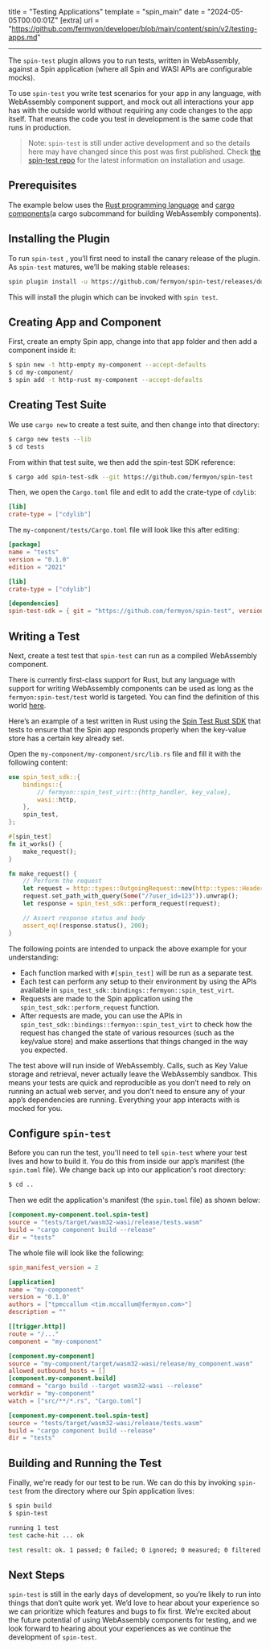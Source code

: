 title = "Testing Applications"
template = "spin_main"
date = "2024-05-05T00:00:01Z"
[extra]
url = "https://github.com/fermyon/developer/blob/main/content/spin/v2/testing-apps.md"

---

The `spin-test` plugin allows you to run tests, written in WebAssembly, against a Spin application (where all Spin and WASI APIs are configurable mocks).

To use `spin-test` you write test scenarios for your app in any language, with WebAssembly component support, and mock out all interactions your app has with the outside world without requiring any code changes to the app itself. That means the code you test in development is the same code that runs in production.

> Note: `spin-test` is still under active development and so the details here may have changed since this post was first published. Check [the spin-test repo](https://github.com/fermyon/spin-test) for the latest information on installation and usage.

## Prerequisites

The example below uses the [Rust programming language](https://www.rust-lang.org/) and [cargo components](https://github.com/bytecodealliance/cargo-component)(a cargo subcommand for building WebAssembly components).

## Installing the Plugin

To run `spin-test` , you’ll first need to install the canary release of the plugin. As `spin-test` matures, we’ll be making stable releases:

```bash
spin plugin install -u https://github.com/fermyon/spin-test/releases/download/canary/spin-test.json
```

This will install the plugin which can be invoked with `spin test`.

## Creating App and Component

First, create an empty Spin app, change into that app folder and then add a component inside it:

<!-- @selectiveCpy -->

```bash
$ spin new -t http-empty my-component --accept-defaults
$ cd my-component/
$ spin add -t http-rust my-component --accept-defaults
```

## Creating Test Suite

We use `cargo new` to create a test suite, and then change into that directory:

<!-- @selectiveCpy -->

```bash
$ cargo new tests --lib
$ cd tests
```

From within that test suite, we then add the spin-test SDK reference:

<!-- @selectiveCpy -->

```bash
$ cargo add spin-test-sdk --git https://github.com/fermyon/spin-test
```

Then, we open the `Cargo.toml` file and edit to add the crate-type of `cdylib`:

<!-- @selectiveCpy -->

```toml
[lib]
crate-type = ["cdylib"]
```

The `my-component/tests/Cargo.toml` file will look like this after editing:

```toml
[package]
name = "tests"
version = "0.1.0"
edition = "2021"

[lib]
crate-type = ["cdylib"]

[dependencies]
spin-test-sdk = { git = "https://github.com/fermyon/spin-test", version = "0.1.0" }
```

## Writing a Test

Next, create a test test that `spin-test` can run as a compiled WebAssembly component.

There is currently first-class support for Rust, but any language with support for writing WebAssembly components can be used as long as the `fermyon:spin-test/test` world is targeted. You can find the definition of this world [here](https://github.com/fermyon/spin-test/blob/4dcaf79c10fc29a8da2750bdaa383b5869db1715/host-wit/world.wit#L13-L16).

Here’s an example of a test written in Rust using the [Spin Test Rust SDK](https://github.com/fermyon/spin-test/tree/main/crates/spin-test-sdk) that tests to ensure that the Spin app responds properly when the key-value store has a certain key already set.

Open the `my-component/my-component/src/lib.rs` file and fill it with the following content:

```rust
use spin_test_sdk::{
    bindings::{
        // fermyon::spin_test_virt::{http_handler, key_value},
        wasi::http,
    },
    spin_test,
};

#[spin_test]
fn it_works() {
    make_request();
}

fn make_request() {
    // Perform the request
    let request = http::types::OutgoingRequest::new(http::types::Headers::new());
    request.set_path_with_query(Some("/?user_id=123")).unwrap();
    let response = spin_test_sdk::perform_request(request);

    // Assert response status and body
    assert_eq!(response.status(), 200);
}
```

The following points are intended to unpack the above example for your understanding:

- Each function marked with `#[spin_test]` will be run as a separate test.
- Each test can perform any setup to their environment by using the APIs available in `spin_test_sdk::bindings::fermyon::spin_test_virt`.
- Requests are made to the Spin application using the `spin_test_sdk::perform_request` function.
- After requests are made, you can use the APIs in `spin_test_sdk::bindings::fermyon::spin_test_virt` to check how the request has changed the state of various resources (such as the key/value store) and make assertions that things changed in the way you expected.

The test above will run inside of WebAssembly. Calls, such as Key Value storage and retrieval, never actually leave the WebAssembly sandbox. This means your tests are quick and reproducible as you don’t need to rely on running an actual web server, and you don’t need to ensure any of your app’s dependencies are running. Everything your app interacts with is mocked for you.

<!-- markdownlint-disable-next-line titlecase-rule -->
## Configure `spin-test`

Before you can run the test, you'll need to tell `spin-test` where your test lives and how to build it. You do this from inside our app’s manifest (the `spin.toml` file). We change back up into our application's root directory:

<!-- @selectiveCpy -->

```bash
$ cd ..
```

Then we edit the application's manifest (the `spin.toml` file) as shown below:

<!-- @selectiveCpy -->

```toml
[component.my-component.tool.spin-test]
source = "tests/target/wasm32-wasi/release/tests.wasm"
build = "cargo component build --release"
dir = "tests"
```

The whole file will look like the following:

```toml
spin_manifest_version = 2

[application]
name = "my-component"
version = "0.1.0"
authors = ["tpmccallum <tim.mccallum@fermyon.com>"]
description = ""

[[trigger.http]]
route = "/..."
component = "my-component"

[component.my-component]
source = "my-component/target/wasm32-wasi/release/my_component.wasm"
allowed_outbound_hosts = []
[component.my-component.build]
command = "cargo build --target wasm32-wasi --release"
workdir = "my-component"
watch = ["src/**/*.rs", "Cargo.toml"]

[component.my-component.tool.spin-test]
source = "tests/target/wasm32-wasi/release/tests.wasm"
build = "cargo component build --release"
dir = "tests"
```

## Building and Running the Test

Finally, we're ready for our test to be run. We can do this by invoking `spin-test` from the directory where our Spin application lives:

```bash
$ spin build
$ spin-test

running 1 test
test cache-hit ... ok

test result: ok. 1 passed; 0 failed; 0 ignored; 0 measured; 0 filtered out; finished in 0.46s
```

## Next Steps

`spin-test` is still in the early days of development, so you’re likely to run into things that don’t quite work yet. We’d love to hear about your experience so we can prioritize which features and bugs to fix first. We’re excited about the future potential of using WebAssembly components for testing, and we look forward to hearing about your experiences as we continue the development of `spin-test`.